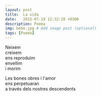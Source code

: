 ```yaml
---
layout: post
title:  La vida
date:   2015-07-19 12:32:20 +0300
description: Poema
img: bebe.jpg # Add image post (optional)
tags: [Poema]
---
```


Neixem  
creixem  
ens reproduïm  
envellim  
i morim  

Les bones obres i l'amor  
ens perpetuaran  
a través dels nostres descendents
